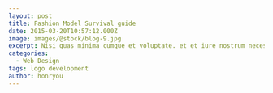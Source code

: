 ```yaml
---
layout: post
title: Fashion Model Survival guide
date: 2015-03-20T10:57:12.000Z
image: images/@stock/blog-9.jpg
excerpt: Nisi quas minima cumque et voluptate. et et iure nostrum necessitatibus et ipsam sed doloribus ab odio. voluptates velit et quaerat qui
categories:
  - Web Design
tags: logo development
author: honryou
---
```

